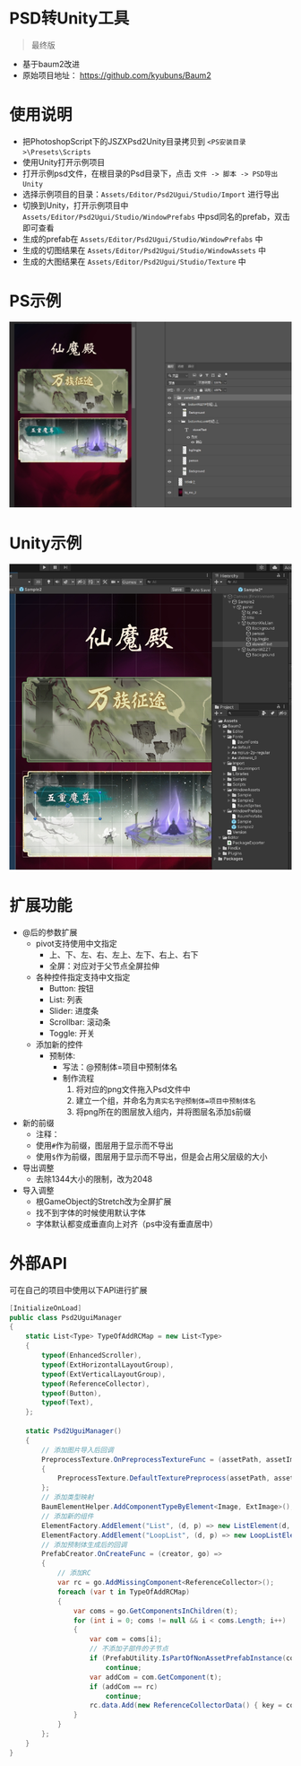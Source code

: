 PSD转Unity工具
=====
> 最终版
* 基于baum2改进
* 原始项目地址： https://github.com/kyubuns/Baum2

使用说明
====
* 把PhotoshopScript下的JSZXPsd2Unity目录拷贝到 `<PS安装目录>\Presets\Scripts`
* 使用Unity打开示例项目
* 打开示例psd文件，在根目录的Psd目录下，点击 `文件 -> 脚本 -> PSD导出Unity`
* 选择示例项目的目录：`Assets/Editor/Psd2Ugui/Studio/Import` 进行导出
* 切换到Unity，打开示例项目中 `Assets/Editor/Psd2Ugui/Studio/WindowPrefabs` 中psd同名的prefab，双击即可查看
* 生成的prefab在 `Assets/Editor/Psd2Ugui/Studio/WindowPrefabs` 中
* 生成的切图结果在 `Assets/Editor/Psd2Ugui/Studio/WindowAssets` 中
* 生成的大图结果在 `Assets/Editor/Psd2Ugui/Studio/Texture` 中

PS示例
====
![avatar](./Pic/ps示例图.jpg)

Unity示例
====
![avatar](./Pic/unity示例图.jpg)


扩展功能
=====

* @后的参数扩展
  * pivot支持使用中文指定
    * 上、下、左、右、左上、左下、右上、右下
    * 全屏：对应对于父节点全屏拉伸
  * 各种控件指定支持中文指定
     * Button: 按钮
     * List: 列表
     * Slider: 进度条
     * Scrollbar: 滚动条
     * Toggle: 开关
  * 添加新的控件
     * 预制体:
        * 写法：@预制体=项目中预制体名
        * 制作流程
           1. 将对应的png文件拖入Psd文件中
           2. 建立一个组，并命名为`真实名字@预制体=项目中预制体名`
           3. 将png所在的图层放入组内，并将图层名添加`$`前缀
* 新的前缀
  * 注释：
  * 使用`#`作为前缀，图层用于显示而不导出
  * 使用`$`作为前缀，图层用于显示而不导出，但是会占用父层级的大小
* 导出调整
  * 去除1344大小的限制，改为2048
* 导入调整
  * 根GameObject的Stretch改为全屏扩展
  * 找不到字体的时候使用默认字体
  * 字体默认都变成垂直向上对齐（ps中没有垂直居中）

外部API
=====

可在自己的项目中使用以下API进行扩展

```c#
[InitializeOnLoad]
public class Psd2UguiManager
{
    static List<Type> TypeOfAddRCMap = new List<Type>
    {
        typeof(EnhancedScroller),
        typeof(ExtHorizontalLayoutGroup),
        typeof(ExtVerticalLayoutGroup),
        typeof(ReferenceCollector),
        typeof(Button),
        typeof(Text),
    };

    static Psd2UguiManager()
    {
        // 添加图片导入后回调
        PreprocessTexture.OnPreprocessTextureFunc = (assetPath, assetImporter) =>
        {
            PreprocessTexture.DefaultTexturePreprocess(assetPath, assetImporter);
        };
        // 添加类型映射
        BaumElementHelper.AddComponentTypeByElement<Image, ExtImage>();
        // 添加新的组件
        ElementFactory.AddElement("List", (d, p) => new ListElement(d, p));
        ElementFactory.AddElement("LoopList", (d, p) => new LoopListElement(d, p));
        // 添加预制体生成后的回调
        PrefabCreator.OnCreateFunc = (creator, go) =>
        {
            // 添加RC
            var rc = go.AddMissingComponent<ReferenceCollector>();
            foreach (var t in TypeOfAddRCMap)
            {
                var coms = go.GetComponentsInChildren(t);
                for (int i = 0; coms != null && i < coms.Length; i++)
                {
                    var com = coms[i];
                    // 不添加子部件的子节点
                    if (PrefabUtility.IsPartOfNonAssetPrefabInstance(com.gameObject))
                        continue;
                    var addCom = com.GetComponent(t);
                    if (addCom == rc)
                        continue;
                    rc.data.Add(new ReferenceCollectorData() { key = com.name, gameObject = addCom });
                }
            }
        };
    }
}
```

